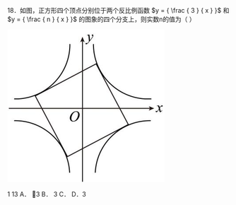 18．如图，正方形四个顶点分别位于两个反比例函数 $y = { \frac { 3 } { x } }$ 和 $y = { \frac { n } { x } }$ 的图象的四个分支上，则实数n的值为（ ）

![](<../../qs_image_DB/专题1-4_一文搞定反比例函数7个模型，13类题型（解析版）_/77799f698de6ab0cc5215ee8ec35cdc4b5cfbb0d793e4d5645054dda5808d819.jpg>)

1 13 A． 3 B． 3 C． D．3
